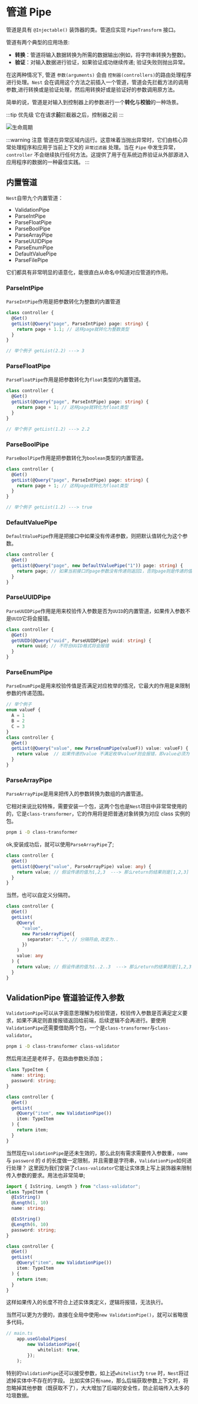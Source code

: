 # 管道 Pipe

管道是具有 `@Injectable()` 装饰器的类。管道应实现 `PipeTransform` 接口。

管道有两个典型的应用场景:

- **转换**：管道将输入数据转换为所需的数据输出(例如，将字符串转换为整数)。
- **验证**：对输入数据进行验证，如果验证成功继续传递; 验证失败则抛出异常。

在这两种情况下, 管道 `参数(arguments)` 会由 `控制器(controllers)`的路由处理程序 进行处理。`Nest` 会在调用这个方法之前插入一个管道，管道会先拦截方法的调用参数,进行转换或是验证处理，然后用转换好或是验证好的参数调用原方法。

简单的说，管道是对输入到控制器上的参数进行一个**转化**与**校验**的一种场景。

:::tip 优先级
它在请求**前**拦截器之后，控制器之前
:::

![生命周期](../../assets/nodejs/nestLifeCycle.png)

:::warning 注意
管道在异常区域内运行。这意味着当抛出异常时，它们由核心异常处理程序和应用于当前上下文的 `异常过滤器` 处理。当在 `Pipe` 中发生异常，`controller` 不会继续执行任何方法。这提供了用于在系统边界验证从外部源进入应用程序的数据的一种最佳实践。
:::

## 内置管道

`Nest`自带九个内置管道：

- ValidationPipe
- ParseIntPipe
- ParseFloatPipe
- ParseBoolPipe
- ParseArrayPipe
- ParseUUIDPipe
- ParseEnumPipe
- DefaultValuePipe
- ParseFilePipe

它们都具有非常明显的语意化，能很直白从命名中知道对应管道的作用。

### ParseIntPipe

`ParseIntPipe`作用是把参数转化为整数的内置管道

```ts
class controller {
  @Get()
  getList(@Query("page", ParseIntPipe) page: string) {
    return page + 1.1; // 这样page就转化为整数类型
  }
}

// 举个例子 getList(2.2) ---> 3
```

### ParseFloatPipe

`ParseFloatPipe`作用是把参数转化为`float`类型的内置管道。

```ts
class controller {
  @Get()
  getList(@Query("page", ParseIntPipe) page: string) {
    return page + 1; // 这样page就转化为float类型
  }
}

// 举个例子 getList(1.2) ---> 2.2
```

### ParseBoolPipe

`ParseBoolPipe`作用是把参数转化为`boolean`类型的内置管道。

```ts
class controller {
  @Get()
  getList(@Query("page", ParseIntPipe) page: string) {
    return page + 1; // 这样page就转化为float类型
  }
}

// 举个例子 getList(1.2) ---> true
```

### DefaultValuePipe

`DefaultValuePipe`作用是把接口中如果没有传递参数，则把默认值转化为这个参数。

```ts
class controller {
  @Get()
  getList(@Query("page", new DefaultValuePipe("1")) page: string) {
    return page; // 如果当前接口的page参数没有传递则返回1，否则page则是传递的值
  }
}
```

### ParseUUIDPipe

`ParseUUIDPipe`作用是用来校验传入参数是否为`UUID`的内置管道，如果传入参数不是`UUID`它将会报错。

```ts
class controller {
  @Get()
  getUUID(@Query("uuid", ParseUUIDPipe) uuid: string) {
    return uuid; // 不符合UUID格式将会报错
  }
}
```

### ParseEnumPipe

`ParseEnumPipe`是用来校验传值是否满足对应枚举的情况，它最大的作用是来限制参数的传递范围。

```ts
// 举个例子
enum valueF {
  A = 1
  B = 2
  C = 3
}
class controller {
  @Get()
  getList(@Query("value", new ParseEnumPipe(valueF)) value: valueF) {
    return value  // 如果传递的value 不满足枚举valueF则会报错，即value必须为 A B C
  }
}
```

### ParseArrayPipe

`ParseArrayPipe`是用来把传入的参数转换为数组的内置管道。

它相对来说比较特殊，需要安装一个包，这两个包也是`Nest`项目中非常常使用的的，它是`class-transformer`，它的作用将是把普通对象转换为对应 class 实例的包。

```bash
pnpm i -D class-transformer
```

ok,安装成功后，就可以使用`ParseArrayPipe`了;

```ts
class controller {
  @Get()
  getList(@Query("value", ParseArrayPipe) value: any) {
    return value; // 假设传递的值为1,2,3  ---> 那么return的结果则是[1,2,3]
  }
}
```

当然，也可以自定义分隔符。

```ts
class controller {
  @Get()
  getList(
    @Query(
      "value",
      new ParseArrayPipe({
        separator: "..", // 分隔符由,改变为..
      })
    )
    value: any
  ) {
    return value; // 假设传递的值为1..2..3  ---> 那么return的结果则是[1,2,3]
  }
}
```

## ValidationPipe 管道验证传入参数

`ValidationPipe`可以从字面意思理解为校验管道，校验传入参数是否满足定义要求，如果不满足则直接报错返回给前端，后续逻辑不会再进行。要使用`ValidationPipe`还需要借助两个包，一个是`class-transformer`与`class-validator`。

```bash
pnpm i -D class-transformer class-validator
```

然后用法还是老样子，在路由参数处添加；

```ts
class TypeItem {
  name: string;
  password: string;
}

class controller {
  @Get()
  getList(
    @Query("item", new ValidationPipe())
    item: TypeItem
  ) {
    return item;
  }
}
```

当然现在`ValidationPipe`是还未生效的，那么此刻有需求需要传入参数重，`name` 与 `password` 的 d 的长度做一定限制，并且需要是字符串，`ValidationPipe`如何进行处理？ 这里因为我们安装了`class-validator`它能让实体类上写上装饰器来限制传入参数的要求。用法也非常简单;

```ts
import { IsString, Length } from "class-validator";
class TypeItem {
  @IsString()
  @Length(1, 10)
  name: string;

  @IsString()
  @Length(6, 10)
  password: string;
}

class controller {
  @Get()
  getList(
    @Query("item", new ValidationPipe())
    item: TypeItem
  ) {
    return item;
  }
}
```

这样如果传入的长度不符合上述实体类定义，逻辑将报错，无法执行。

当然可以更为方便的，直接在全局中使用`new ValidationPipe()`，就可以省略很多代码，

```ts
// main.ts
    app.useGlobalPipes(
        new ValidationPipe({
            whitelist: true,
        });
    );
```

特别的`ValidationPipe`还可以接受参数，如上述`whitelist`为 `true` 时，`Nest`将过滤掉实体中不存在的字段。 比如实体只有`name`，那么后端获取参数上下文时，将忽略掉其他参数（既获取不了），大大增加了后端的安全性，防止前端传入太多的垃圾数据。

